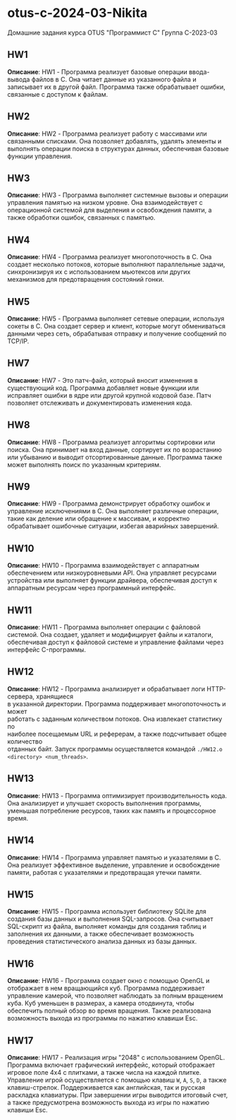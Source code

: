 # otus-c-2024-03-Nikita
Домашние задания курса OTUS "Программист C"
Группа C-2023-03


## HW1
**Описание**: HW1 - Программа реализует базовые операции ввода-вывода файлов в C. 
Она читает данные из указанного файла и записывает их в другой файл. 
Программа также обрабатывает ошибки, связанные с доступом к файлам.

## HW2
**Описание**: HW2 - Программа реализует работу с массивами или связанными списками.
Она позволяет добавлять, удалять элементы и выполнять операции 
поиска в структурах данных, обеспечивая базовые функции управления.

## HW3
**Описание**: HW3 - Программа выполняет системные вызовы и операции управления 
памятью на низком уровне. Она взаимодействует с операционной 
системой для выделения и освобождения памяти, а также обработки 
ошибок, связанных с памятью.

## HW4
**Описание**: HW4 - Программа реализует многопоточность в C. Она создает несколько 
потоков, которые выполняют параллельные задачи, синхронизируя их 
с использованием мьютексов или других механизмов для предотвращения 
состояний гонки.

## HW5
**Описание**: HW5 - Программа выполняет сетевые операции, используя сокеты в C. 
Она создает сервер и клиент, которые могут обмениваться данными 
через сеть, обрабатывая отправку и получение сообщений по TCP/IP.

## HW7
**Описание**: HW7 - Это патч-файл, который вносит изменения в существующий код. 
Программа добавляет новые функции или исправляет ошибки в ядре 
или другой крупной кодовой базе. Патч позволяет отслеживать и 
документировать изменения кода.

## HW8
**Описание**: HW8 - Программа реализует алгоритмы сортировки или поиска. Она 
принимает на вход данные, сортирует их по возрастанию или убыванию 
и выводит отсортированные данные. Программа также может выполнять 
поиск по указанным критериям.

## HW9
**Описание**: HW9 - Программа демонстрирует обработку ошибок и управление 
исключениями в C. Она выполняет различные операции, такие как 
деление или обращение к массивам, и корректно обрабатывает 
ошибочные ситуации, избегая аварийных завершений.

## HW10
**Описание**: HW10 - Программа взаимодействует с аппаратным обеспечением или 
низкоуровневыми API. Она управляет ресурсами устройства или 
выполняет функции драйвера, обеспечивая доступ к аппаратным 
ресурсам через программный интерфейс.

## HW11
**Описание**: HW11 - Программа выполняет операции с файловой системой. Она 
создает, удаляет и модифицирует файлы и каталоги, обеспечивая 
доступ к файловой системе и управление файлами через интерфейс 
C-программы.

## HW12
**Описание**: HW12 - Программа анализирует и обрабатывает логи HTTP-сервера, хранящиеся  
в указанной директории. Программа поддерживает многопоточность и может  
работать с заданным количеством потоков. Она извлекает статистику по  
наиболее посещаемым URL и реферерам, а также подсчитывает общее количество  
отданных байт. Запуск программы осуществляется командой `./HW12.o <directory> <num_threads>`.

## HW13
**Описание**: HW13 - Программа оптимизирует производительность кода. Она 
анализирует и улучшает скорость выполнения программы, уменьшая 
потребление ресурсов, таких как память и процессорное время.

## HW14
**Описание**: HW14 - Программа управляет памятью и указателями в C. Она 
реализует эффективное выделение, управление и освобождение 
памяти, работая с указателями и предотвращая утечки памяти.

## HW15
**Описание**: HW15 - Программа использует библиотеку SQLite для создания базы данных 
и выполнения SQL-запросов. Она считывает SQL-скрипт из файла, выполняет 
команды для создания таблиц и заполнения их данными, а также 
обеспечивает возможность проведения статистического анализа данных 
из базы данных.

## HW16
**Описание**: HW16 - Программа создает окно с помощью OpenGL и отображает в нем 
вращающийся куб. Программа поддерживает управление камерой, 
что позволяет наблюдать за полным вращением куба. Куб 
уменьшен в размерах, а камера отодвинута, чтобы обеспечить 
полный обзор во время вращения. Также реализована возможность 
выхода из программы по нажатию клавиши Esc.

## HW17
**Описание**: HW17 - Реализация игры "2048" с использованием OpenGL. Программа включает 
графический интерфейс, который отображает игровое поле 4x4 с плитками, 
а также числа на каждой плитке. Управление игрой осуществляется с 
помощью клавиш `W`, `A`, `S`, `D`, а также клавиш-стрелок. Поддерживается 
как английская, так и русская раскладка клавиатуры. При завершении игры 
выводится итоговый счет, а также предусмотрена возможность выхода из игры 
по нажатию клавиши Esc.